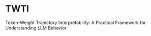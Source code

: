 # TWTI
Token-Weight Trajectory Interpretability: A Practical Framework for Understanding LLM Behavior

